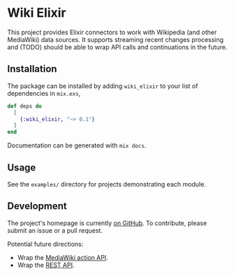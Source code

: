 # Wiki Elixir

This project provides Elixir connectors to work with Wikipedia (and other
MediaWiki) data sources.  It supports streaming recent changes processing and
(TODO) should be able to wrap API calls and continuations in the future.

## Installation

The package can be installed by adding `wiki_elixir` to your list of dependencies in
`mix.exs`,

```elixir
def deps do
  [
    {:wiki_elixir, "~> 0.1"}
  ]
end
```

Documentation can be generated with `mix docs`.

## Usage

See the `examples/` directory for projects demonstrating each module.

## Development

The project's homepage is currently [on GitHub](https://github.com/adamwight/wiki_elixir).
To contribute, please submit an issue or a pull request.

Potential future directions:
* Wrap the [MediaWiki action API](https://www.mediawiki.org/wiki/API:Main_page).
* Wrap the [REST API](https://www.mediawiki.org/wiki/REST_API).
